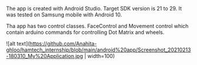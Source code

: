 The app is created with Android Studio. Target SDK version is 21 to 29. It was tested on Samsung mobile with Android 10.

Tha app has two control classes. FaceControl and Movement control which contain arduino commands for controlling Dot Matrix and wheels.

![alt text](https://github.com/Anahita-ghloo/hamtech_internship/blob/main/android%20app/Screenshot_20210213-180310_My%20Application.jpg | width=100)
